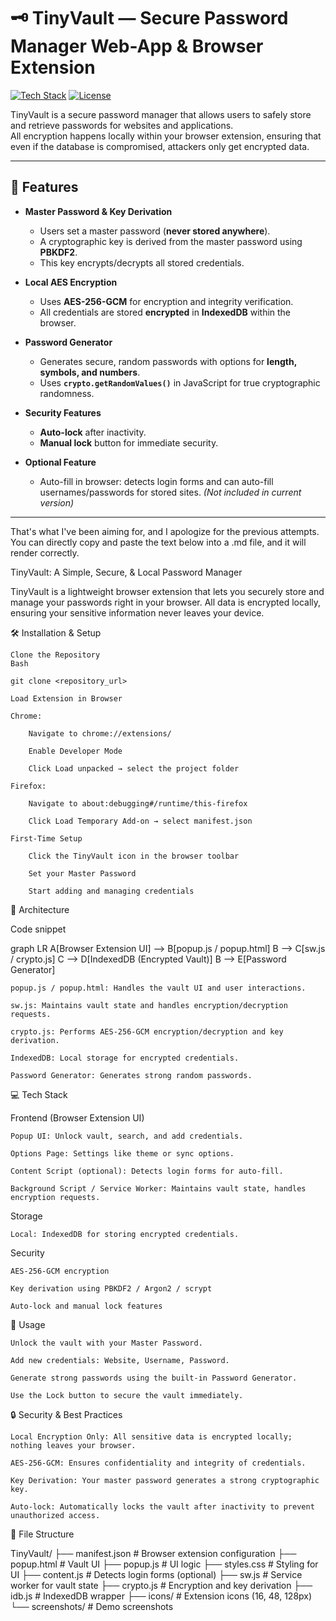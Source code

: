 # 🗝️ TinyVault — Secure Password Manager Web-App & Browser Extension

[![Tech Stack](https://img.shields.io/badge/Tech-JavaScript%2C%20HTML%2C%20CSS-blue)](https://developer.mozilla.org/) 
[![License](https://img.shields.io/badge/License-MIT-green)](LICENSE)

TinyVault is a secure password manager that allows users to safely store and retrieve passwords for websites and applications.  
All encryption happens locally within your browser extension, ensuring that even if the database is compromised, attackers only get encrypted data.

---

## 🌟 Features

- **Master Password & Key Derivation**
  - Users set a master password (**never stored anywhere**).  
  - A cryptographic key is derived from the master password using **PBKDF2**.  
  - This key encrypts/decrypts all stored credentials.

- **Local AES Encryption**
  - Uses **AES-256-GCM** for encryption and integrity verification.  
  - All credentials are stored **encrypted** in **IndexedDB** within the browser.

- **Password Generator**
  - Generates secure, random passwords with options for **length, symbols, and numbers**.  
  - Uses **`crypto.getRandomValues()`** in JavaScript for true cryptographic randomness.

- **Security Features**
  - **Auto-lock** after inactivity.  
  - **Manual lock** button for immediate security.

- **Optional Feature**
  - Auto-fill in browser: detects login forms and can auto-fill usernames/passwords for stored sites. *(Not included in current version)*  

---
 


That's what I've been aiming for, and I apologize for the previous attempts. You can directly copy and paste the text below into a .md file, and it will render correctly.

TinyVault: A Simple, Secure, & Local Password Manager

TinyVault is a lightweight browser extension that lets you securely store and manage your passwords right in your browser. All data is encrypted locally, ensuring your sensitive information never leaves your device.

🛠 Installation & Setup

    Clone the Repository
    Bash

    git clone <repository_url>

    Load Extension in Browser

    Chrome:

        Navigate to chrome://extensions/

        Enable Developer Mode

        Click Load unpacked → select the project folder

    Firefox:

        Navigate to about:debugging#/runtime/this-firefox

        Click Load Temporary Add-on → select manifest.json

    First-Time Setup

        Click the TinyVault icon in the browser toolbar

        Set your Master Password

        Start adding and managing credentials

🧩 Architecture

Code snippet

graph LR
A[Browser Extension UI] --> B[popup.js / popup.html]
B --> C[sw.js / crypto.js]
C --> D[IndexedDB (Encrypted Vault)]
B --> E[Password Generator]

    popup.js / popup.html: Handles the vault UI and user interactions.

    sw.js: Maintains vault state and handles encryption/decryption requests.

    crypto.js: Performs AES-256-GCM encryption/decryption and key derivation.

    IndexedDB: Local storage for encrypted credentials.

    Password Generator: Generates strong random passwords.

💻 Tech Stack

Frontend (Browser Extension UI)

    Popup UI: Unlock vault, search, and add credentials.

    Options Page: Settings like theme or sync options.

    Content Script (optional): Detects login forms for auto-fill.

    Background Script / Service Worker: Maintains vault state, handles encryption requests.

Storage

    Local: IndexedDB for storing encrypted credentials.

Security

    AES-256-GCM encryption

    Key derivation using PBKDF2 / Argon2 / scrypt

    Auto-lock and manual lock features

🚀 Usage

    Unlock the vault with your Master Password.

    Add new credentials: Website, Username, Password.

    Generate strong passwords using the built-in Password Generator.

    Use the Lock button to secure the vault immediately.

🔒 Security & Best Practices

    Local Encryption Only: All sensitive data is encrypted locally; nothing leaves your browser.

    AES-256-GCM: Ensures confidentiality and integrity of credentials.

    Key Derivation: Your master password generates a strong cryptographic key.

    Auto-lock: Automatically locks the vault after inactivity to prevent unauthorized access.

📂 File Structure

TinyVault/
├── manifest.json         # Browser extension configuration
├── popup.html            # Vault UI
├── popup.js              # UI logic
├── styles.css            # Styling for UI
├── content.js            # Detects login forms (optional)
├── sw.js                 # Service worker for vault state
├── crypto.js             # Encryption and key derivation
├── idb.js                # IndexedDB wrapper
├── icons/                # Extension icons (16, 48, 128px)
└── screenshots/          # Demo screenshots
